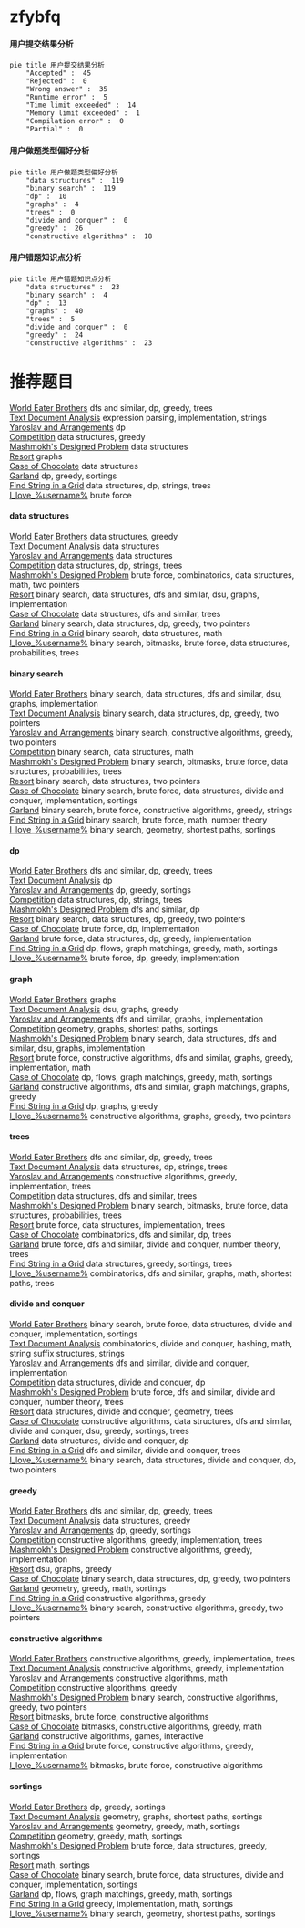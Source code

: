 # zfybfq
<!-- tabs:start -->
#### **用户提交结果分析**

```mermaid
pie title 用户提交结果分析
    "Accepted" :  45
    "Rejected" :  0
    "Wrong answer" :  35
    "Runtime error" :  5
    "Time limit exceeded" :  14
    "Memory limit exceeded" :  1
    "Compilation error" :  0
    "Partial" :  0
```
#### **用户做题类型偏好分析**

```mermaid
pie title 用户做题类型偏好分析
    "data structures" :  119
    "binary search" :  119
    "dp" :  10
    "graphs" :  4
    "trees" :  0
    "divide and conquer" :  0
    "greedy" :  26
    "constructive algorithms" :  18
```
#### **用户错题知识点分析**

```mermaid
pie title 用户错题知识点分析
    "data structures" :  23
    "binary search" :  4
    "dp" :  13
    "graphs" :  40
    "trees" :  5
    "divide and conquer" :  0
    "greedy" :  24
    "constructive algorithms" :  23
```
<!-- tabs:end -->
# 推荐题目
[World Eater Brothers](http://codeforces.com/problemset/problem/238/C)		dfs and similar,
                        dp,
                        greedy,
                        trees		  
[Text Document Analysis](http://codeforces.com/problemset/problem/723/B)		expression parsing,
                        implementation,
                        strings		  
[Yaroslav and Arrangements](http://codeforces.com/problemset/problem/301/E)		dp		  
[Competition](http://codeforces.com/problemset/problem/144/E)		data structures,
                        greedy		  
[Mashmokh's Designed Problem](http://codeforces.com/problemset/problem/414/E)		data structures		  
[Resort](http://codeforces.com/problemset/problem/350/B)		graphs		  
[Case of Chocolate](http://codeforces.com/problemset/problem/555/C)		data structures		  
[Garland](https://codeforces.com/contest/1287/problem/C)		dp,
                        greedy,
                        sortings		  
[Find String in a Grid](http://codeforces.com/problemset/problem/1252/D)		data structures,
                        dp,
                        strings,
                        trees		  
[I_love_\%username\%](http://codeforces.com/problemset/problem/155/A)		brute force		  
<!-- tabs:start -->
#### **data structures**
[World Eater Brothers](http://codeforces.com/problemset/problem/144/E)		data structures,
                        greedy		  
[Text Document Analysis](http://codeforces.com/problemset/problem/414/E)		data structures		  
[Yaroslav and Arrangements](http://codeforces.com/problemset/problem/555/C)		data structures		  
[Competition](http://codeforces.com/problemset/problem/1252/D)		data structures,
                        dp,
                        strings,
                        trees		  
[Mashmokh's Designed Problem](http://codeforces.com/problemset/problem/1400/D)		brute force,
                        combinatorics,
                        data structures,
                        math,
                        two pointers		  
[Resort](http://codeforces.com/problemset/problem/1419/F)		binary search,
                        data structures,
                        dfs and similar,
                        dsu,
                        graphs,
                        implementation		  
[Case of Chocolate](http://codeforces.com/problemset/problem/741/D)		data structures,
                        dfs and similar,
                        trees		  
[Garland](http://codeforces.com/problemset/problem/1492/C)		binary search,
                        data structures,
                        dp,
                        greedy,
                        two pointers		  
[Find String in a Grid](http://codeforces.com/problemset/problem/1490/G)		binary search,
                        data structures,
                        math		  
[I_love_\%username\%](http://codeforces.com/problemset/problem/1479/D)		binary search,
                        bitmasks,
                        brute force,
                        data structures,
                        probabilities,
                        trees		  
#### **binary search**
[World Eater Brothers](http://codeforces.com/problemset/problem/1419/F)		binary search,
                        data structures,
                        dfs and similar,
                        dsu,
                        graphs,
                        implementation		  
[Text Document Analysis](http://codeforces.com/problemset/problem/1492/C)		binary search,
                        data structures,
                        dp,
                        greedy,
                        two pointers		  
[Yaroslav and Arrangements](http://codeforces.com/problemset/problem/1463/D)		binary search,
                        constructive algorithms,
                        greedy,
                        two pointers		  
[Competition](http://codeforces.com/problemset/problem/1490/G)		binary search,
                        data structures,
                        math		  
[Mashmokh's Designed Problem](http://codeforces.com/problemset/problem/1479/D)		binary search,
                        bitmasks,
                        brute force,
                        data structures,
                        probabilities,
                        trees		  
[Resort](http://codeforces.com/problemset/problem/1436/E)		binary search,
                        data structures,
                        two pointers		  
[Case of Chocolate](http://codeforces.com/problemset/problem/1461/D)		binary search,
                        brute force,
                        data structures,
                        divide and conquer,
                        implementation,
                        sortings		  
[Garland](http://codeforces.com/problemset/problem/1493/C)		binary search,
                        brute force,
                        constructive algorithms,
                        greedy,
                        strings		  
[Find String in a Grid](http://codeforces.com/problemset/problem/1487/D)		binary search,
                        brute force,
                        math,
                        number theory		  
[I_love_\%username\%](http://codeforces.com/problemset/problem/1486/B)		binary search,
                        geometry,
                        shortest paths,
                        sortings		  
#### **dp**
[World Eater Brothers](http://codeforces.com/problemset/problem/238/C)		dfs and similar,
                        dp,
                        greedy,
                        trees		  
[Text Document Analysis](http://codeforces.com/problemset/problem/301/E)		dp		  
[Yaroslav and Arrangements](https://codeforces.com/contest/1287/problem/C)		dp,
                        greedy,
                        sortings		  
[Competition](http://codeforces.com/problemset/problem/1252/D)		data structures,
                        dp,
                        strings,
                        trees		  
[Mashmokh's Designed Problem](http://codeforces.com/problemset/problem/710/E)		dfs and similar,
                        dp		  
[Resort](http://codeforces.com/problemset/problem/1492/C)		binary search,
                        data structures,
                        dp,
                        greedy,
                        two pointers		  
[Case of Chocolate](https://codeforces.com/contest/1457/problem/C)		brute force,
                        dp,
                        implementation		  
[Garland](http://codeforces.com/problemset/problem/1491/C)		brute force,
                        data structures,
                        dp,
                        greedy,
                        implementation		  
[Find String in a Grid](http://codeforces.com/problemset/problem/1437/C)		dp,
                        flows,
                        graph matchings,
                        greedy,
                        math,
                        sortings		  
[I_love_\%username\%](http://codeforces.com/problemset/problem/1499/B)		brute force,
                        dp,
                        greedy,
                        implementation		  
#### **graph**
[World Eater Brothers](http://codeforces.com/problemset/problem/350/B)		graphs		  
[Text Document Analysis](https://codeforces.com/contest/1489/problem/G)		dsu,
                        graphs,
                        greedy		  
[Yaroslav and Arrangements](http://codeforces.com/problemset/problem/1033/A)		dfs and similar,
                        graphs,
                        implementation		  
[Competition](http://codeforces.com/problemset/problem/33/D)		geometry,
                        graphs,
                        shortest paths,
                        sortings		  
[Mashmokh's Designed Problem](http://codeforces.com/problemset/problem/1419/F)		binary search,
                        data structures,
                        dfs and similar,
                        dsu,
                        graphs,
                        implementation		  
[Resort](http://codeforces.com/problemset/problem/1487/C)		brute force,
                        constructive algorithms,
                        dfs and similar,
                        graphs,
                        greedy,
                        implementation,
                        math		  
[Case of Chocolate](http://codeforces.com/problemset/problem/1437/C)		dp,
                        flows,
                        graph matchings,
                        greedy,
                        math,
                        sortings		  
[Garland](http://codeforces.com/problemset/problem/1470/D)		constructive algorithms,
                        dfs and similar,
                        graph matchings,
                        graphs,
                        greedy		  
[Find String in a Grid](http://codeforces.com/problemset/problem/1476/C)		dp,
                        graphs,
                        greedy		  
[I_love_\%username\%](http://codeforces.com/problemset/problem/1304/D)		constructive algorithms,
                        graphs,
                        greedy,
                        two pointers		  
#### **trees**
[World Eater Brothers](http://codeforces.com/problemset/problem/238/C)		dfs and similar,
                        dp,
                        greedy,
                        trees		  
[Text Document Analysis](http://codeforces.com/problemset/problem/1252/D)		data structures,
                        dp,
                        strings,
                        trees		  
[Yaroslav and Arrangements](http://codeforces.com/problemset/problem/827/B)		constructive algorithms,
                        greedy,
                        implementation,
                        trees		  
[Competition](http://codeforces.com/problemset/problem/741/D)		data structures,
                        dfs and similar,
                        trees		  
[Mashmokh's Designed Problem](http://codeforces.com/problemset/problem/1479/D)		binary search,
                        bitmasks,
                        brute force,
                        data structures,
                        probabilities,
                        trees		  
[Resort](http://codeforces.com/problemset/problem/1511/C)		brute force,
                        data structures,
                        implementation,
                        trees		  
[Case of Chocolate](http://codeforces.com/problemset/problem/1499/F)		combinatorics,
                        dfs and similar,
                        dp,
                        trees		  
[Garland](http://codeforces.com/problemset/problem/1491/E)		brute force,
                        dfs and similar,
                        divide and conquer,
                        number theory,
                        trees		  
[Find String in a Grid](http://codeforces.com/problemset/problem/1466/D)		data structures,
                        greedy,
                        sortings,
                        trees		  
[I_love_\%username\%](http://codeforces.com/problemset/problem/1495/D)		combinatorics,
                        dfs and similar,
                        graphs,
                        math,
                        shortest paths,
                        trees		  
#### **divide and conquer**
[World Eater Brothers](http://codeforces.com/problemset/problem/1461/D)		binary search,
                        brute force,
                        data structures,
                        divide and conquer,
                        implementation,
                        sortings		  
[Text Document Analysis](http://codeforces.com/problemset/problem/1466/G)		combinatorics,
                        divide and conquer,
                        hashing,
                        math,
                        string suffix structures,
                        strings		  
[Yaroslav and Arrangements](http://codeforces.com/problemset/problem/1490/D)		dfs and similar,
                        divide and conquer,
                        implementation		  
[Competition](https://codeforces.com/contest/1483/problem/C)		data structures,
                        divide and conquer,
                        dp		  
[Mashmokh's Designed Problem](http://codeforces.com/problemset/problem/1491/E)		brute force,
                        dfs and similar,
                        divide and conquer,
                        number theory,
                        trees		  
[Resort](http://codeforces.com/problemset/problem/1303/G)		data structures,
                        divide and conquer,
                        geometry,
                        trees		  
[Case of Chocolate](http://codeforces.com/problemset/problem/1494/D)		constructive algorithms,
                        data structures,
                        dfs and similar,
                        divide and conquer,
                        dsu,
                        greedy,
                        sortings,
                        trees		  
[Garland](http://codeforces.com/problemset/problem/1482/E)		data structures,
                        divide and conquer,
                        dp		  
[Find String in a Grid](http://codeforces.com/problemset/problem/566/C)		dfs and similar,
                        divide and conquer,
                        trees		  
[I_love_\%username\%](http://codeforces.com/problemset/problem/1428/F)		binary search,
                        data structures,
                        divide and conquer,
                        dp,
                        two pointers		  
#### **greedy**
[World Eater Brothers](http://codeforces.com/problemset/problem/238/C)		dfs and similar,
                        dp,
                        greedy,
                        trees		  
[Text Document Analysis](http://codeforces.com/problemset/problem/144/E)		data structures,
                        greedy		  
[Yaroslav and Arrangements](https://codeforces.com/contest/1287/problem/C)		dp,
                        greedy,
                        sortings		  
[Competition](http://codeforces.com/problemset/problem/827/B)		constructive algorithms,
                        greedy,
                        implementation,
                        trees		  
[Mashmokh's Designed Problem](http://codeforces.com/problemset/problem/743/A)		constructive algorithms,
                        greedy,
                        implementation		  
[Resort](https://codeforces.com/contest/1489/problem/G)		dsu,
                        graphs,
                        greedy		  
[Case of Chocolate](http://codeforces.com/problemset/problem/1492/C)		binary search,
                        data structures,
                        dp,
                        greedy,
                        two pointers		  
[Garland](https://codeforces.com/contest/1496/problem/C)		geometry,
                        greedy,
                        math,
                        sortings		  
[Find String in a Grid](http://codeforces.com/problemset/problem/1493/A)		constructive algorithms,
                        greedy		  
[I_love_\%username\%](http://codeforces.com/problemset/problem/1463/D)		binary search,
                        constructive algorithms,
                        greedy,
                        two pointers		  
#### **constructive algorithms**
[World Eater Brothers](http://codeforces.com/problemset/problem/827/B)		constructive algorithms,
                        greedy,
                        implementation,
                        trees		  
[Text Document Analysis](http://codeforces.com/problemset/problem/743/A)		constructive algorithms,
                        greedy,
                        implementation		  
[Yaroslav and Arrangements](https://codeforces.com/contest/716/problem/C)		constructive algorithms,
                        math		  
[Competition](http://codeforces.com/problemset/problem/1493/A)		constructive algorithms,
                        greedy		  
[Mashmokh's Designed Problem](http://codeforces.com/problemset/problem/1463/D)		binary search,
                        constructive algorithms,
                        greedy,
                        two pointers		  
[Resort](https://codeforces.com/contest/1456/problem/B)		bitmasks,
                        brute force,
                        constructive algorithms		  
[Case of Chocolate](http://codeforces.com/problemset/problem/1492/D)		bitmasks,
                        constructive algorithms,
                        greedy,
                        math		  
[Garland](https://codeforces.com/contest/1504/problem/D)		constructive algorithms,
                        games,
                        interactive		  
[Find String in a Grid](https://codeforces.com/contest/1483/problem/A)		brute force,
                        constructive algorithms,
                        greedy,
                        implementation		  
[I_love_\%username\%](https://codeforces.com/contest/1457/problem/D)		bitmasks,
                        brute force,
                        constructive algorithms		  
#### **sortings**
[World Eater Brothers](https://codeforces.com/contest/1287/problem/C)		dp,
                        greedy,
                        sortings		  
[Text Document Analysis](http://codeforces.com/problemset/problem/33/D)		geometry,
                        graphs,
                        shortest paths,
                        sortings		  
[Yaroslav and Arrangements](https://codeforces.com/contest/1496/problem/C)		geometry,
                        greedy,
                        math,
                        sortings		  
[Competition](http://codeforces.com/problemset/problem/1495/A)		geometry,
                        greedy,
                        math,
                        sortings		  
[Mashmokh's Designed Problem](http://codeforces.com/problemset/problem/1497/A)		brute force,
                        data structures,
                        greedy,
                        sortings		  
[Resort](http://codeforces.com/problemset/problem/1427/A)		math,
                        sortings		  
[Case of Chocolate](http://codeforces.com/problemset/problem/1461/D)		binary search,
                        brute force,
                        data structures,
                        divide and conquer,
                        implementation,
                        sortings		  
[Garland](http://codeforces.com/problemset/problem/1437/C)		dp,
                        flows,
                        graph matchings,
                        greedy,
                        math,
                        sortings		  
[Find String in a Grid](http://codeforces.com/problemset/problem/1473/A)		greedy,
                        implementation,
                        math,
                        sortings		  
[I_love_\%username\%](http://codeforces.com/problemset/problem/1486/B)		binary search,
                        geometry,
                        shortest paths,
                        sortings		  
<!-- tabs:end -->
